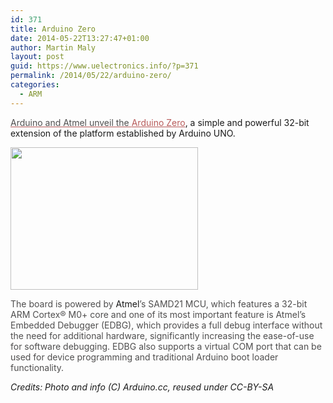 ```yaml
---
id: 371
title: Arduino Zero
date: 2014-05-22T13:27:47+01:00
author: Martin Maly
layout: post
guid: https://www.uelectronics.info/?p=371
permalink: /2014/05/22/arduino-zero/
categories:
  - ARM
---
```

<a style="color: #b85b5a;" title="Arduino Zero" href="https://arduino.cc/zero"><span style="color: #4f4e4e;">Arduino and Atmel unveil the </span>Arduino Zero</a>, a simple and powerful 32-bit extension of the platform established by Arduino UNO.

[<img loading="lazy" class="aligncenter size-medium wp-image-372" src="https://www.uelectronics.info/wp-content/uploads/2014/05/Arduino_Zero_front450-300x228.png" alt="" width="300" height="228" srcset="https://www.uelectronics.info/wp-content/uploads/2014/05/Arduino_Zero_front450-300x228.png 300w, https://www.uelectronics.info/wp-content/uploads/2014/05/Arduino_Zero_front450.png 450w" sizes="(max-width: 300px) 100vw, 300px" />](https://www.uelectronics.info/wp-content/uploads/2014/05/Arduino_Zero_front450.png)

<span style="color: #4f4e4e;">The board is powered by </span>Atmel<span style="color: #4f4e4e;">’s SAMD21 MCU, which features a 32-bit ARM Cortex® M0+ core and one of its most important feature is </span><span style="color: #4f4e4e;">Atmel’s Embedded Debugger</span><span style="color: #4f4e4e;"> (EDBG), which provides a full debug interface without the need for additional hardware, significantly increasing the ease-of-use for software debugging. EDBG also supports a virtual COM port that can be used for device programming and traditional Arduino boot loader functionality.</span>

_Credits: Photo and info (C) Arduino.cc, reused under CC-BY-SA_